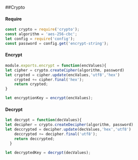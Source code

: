
##Crypto
#### Require
```javascript
const crypto = require('crypto');
const algorithm = 'aes-256-cbc';
let config = require('config');
const password = config.get('encrypt-string');
```

#### Encrypt
```javascript
module.exports.encrypt = function(encValues){
let cipher = crypto.createCipher(algorithm, password)
let crypted = cipher.update(encValues,'utf8','hex')
    crypted += cipher.final('hex');
    return crypted;
}

let encryptionKey = encrypt(encValues);
```

#### Decrypt
```javascript
let decrypt = function(decValues){
let decipher = crypto.createDecipher(algorithm, password)
let deccrypted = decipher.update(decValues,'hex','utf8')
    deccrypted += decipher.final('utf8');
    return deccrypted;
  }
  
let decryptedKey = decrypt(decValues);
```



              
              
